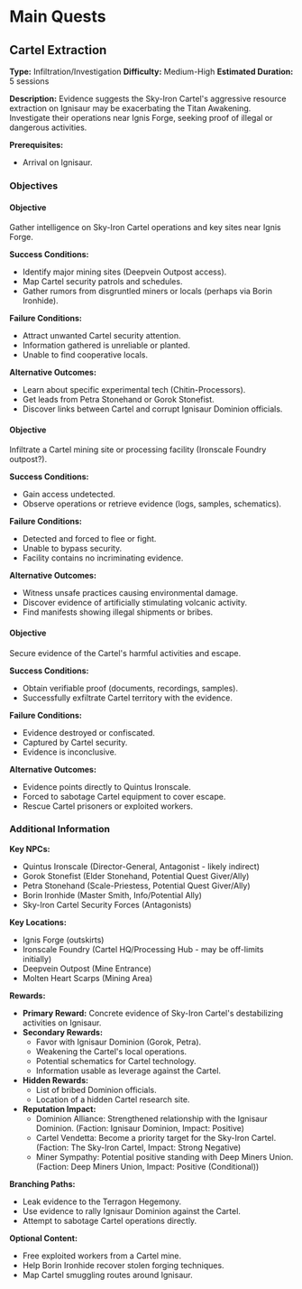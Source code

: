 # Main Quests

## Cartel Extraction
**Type:** Infiltration/Investigation
**Difficulty:** Medium-High
**Estimated Duration:** 5 sessions

**Description:** Evidence suggests the Sky-Iron Cartel's aggressive resource extraction on Ignisaur may be exacerbating the Titan Awakening. Investigate their operations near Ignis Forge, seeking proof of illegal or dangerous activities.

**Prerequisites:**
- Arrival on Ignisaur.

### Objectives
#### Objective
Gather intelligence on Sky-Iron Cartel operations and key sites near Ignis Forge.

**Success Conditions:**
- Identify major mining sites (Deepvein Outpost access).
- Map Cartel security patrols and schedules.
- Gather rumors from disgruntled miners or locals (perhaps via Borin Ironhide).

**Failure Conditions:**
- Attract unwanted Cartel security attention.
- Information gathered is unreliable or planted.
- Unable to find cooperative locals.

**Alternative Outcomes:**
- Learn about specific experimental tech (Chitin-Processors).
- Get leads from Petra Stonehand or Gorok Stonefist.
- Discover links between Cartel and corrupt Ignisaur Dominion officials.

#### Objective
Infiltrate a Cartel mining site or processing facility (Ironscale Foundry outpost?).

**Success Conditions:**
- Gain access undetected.
- Observe operations or retrieve evidence (logs, samples, schematics).

**Failure Conditions:**
- Detected and forced to flee or fight.
- Unable to bypass security.
- Facility contains no incriminating evidence.

**Alternative Outcomes:**
- Witness unsafe practices causing environmental damage.
- Discover evidence of artificially stimulating volcanic activity.
- Find manifests showing illegal shipments or bribes.

#### Objective
Secure evidence of the Cartel's harmful activities and escape.

**Success Conditions:**
- Obtain verifiable proof (documents, recordings, samples).
- Successfully exfiltrate Cartel territory with the evidence.

**Failure Conditions:**
- Evidence destroyed or confiscated.
- Captured by Cartel security.
- Evidence is inconclusive.

**Alternative Outcomes:**
- Evidence points directly to Quintus Ironscale.
- Forced to sabotage Cartel equipment to cover escape.
- Rescue Cartel prisoners or exploited workers.


### Additional Information
**Key NPCs:**
- Quintus Ironscale (Director-General, Antagonist - likely indirect)
- Gorok Stonefist (Elder Stonehand, Potential Quest Giver/Ally)
- Petra Stonehand (Scale-Priestess, Potential Quest Giver/Ally)
- Borin Ironhide (Master Smith, Info/Potential Ally)
- Sky-Iron Cartel Security Forces (Antagonists)

**Key Locations:**
- Ignis Forge (outskirts)
- Ironscale Foundry (Cartel HQ/Processing Hub - may be off-limits initially)
- Deepvein Outpost (Mine Entrance)
- Molten Heart Scarps (Mining Area)

**Rewards:**
- **Primary Reward:** Concrete evidence of Sky-Iron Cartel's destabilizing activities on Ignisaur.
- **Secondary Rewards:**
  - Favor with Ignisaur Dominion (Gorok, Petra).
  - Weakening the Cartel's local operations.
  - Potential schematics for Cartel technology.
  - Information usable as leverage against the Cartel.
- **Hidden Rewards:**
  - List of bribed Dominion officials.
  - Location of a hidden Cartel research site.
- **Reputation Impact:**
  - Dominion Alliance: Strengthened relationship with the Ignisaur Dominion. (Faction: Ignisaur Dominion, Impact: Positive)
  - Cartel Vendetta: Become a priority target for the Sky-Iron Cartel. (Faction: The Sky-Iron Cartel, Impact: Strong Negative)
  - Miner Sympathy: Potential positive standing with Deep Miners Union. (Faction: Deep Miners Union, Impact: Positive (Conditional))

**Branching Paths:**
- Leak evidence to the Terragon Hegemony.
- Use evidence to rally Ignisaur Dominion against the Cartel.
- Attempt to sabotage Cartel operations directly.

**Optional Content:**
- Free exploited workers from a Cartel mine.
- Help Borin Ironhide recover stolen forging techniques.
- Map Cartel smuggling routes around Ignisaur.

